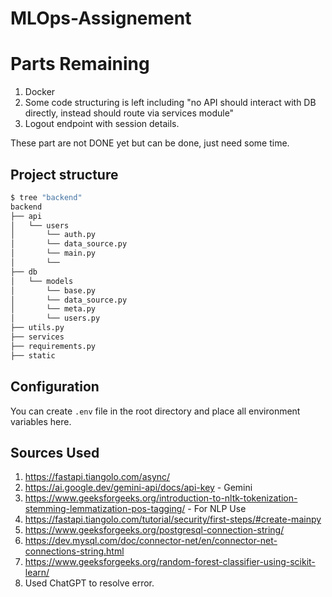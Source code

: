 # MLOps-Assignement
 
# Parts Remaining
 1. Docker 
 2. Some code structuring is left including "no API should interact with DB directly, instead should route via services module" 
 3. Logout endpoint with session details. 

  These part are not DONE yet but can be done, just need some time.

## Project structure

```bash
$ tree "backend"
backend
├── api
│   └── users  
│       └── auth.py
│       └── data_source.py 
│       └── main.py
│       └── 
├── db  
│   └── models  
│       └── base.py  
│       └── data_source.py  
│       └── meta.py  
│       └── users.py 
├── utils.py  
├── services  
├── requirements.py  
├── static  
```

## Configuration

You can create `.env` file in the root directory and place all
environment variables here.


## Sources Used

1. https://fastapi.tiangolo.com/async/  
2. https://ai.google.dev/gemini-api/docs/api-key - Gemini
3. https://www.geeksforgeeks.org/introduction-to-nltk-tokenization-stemming-lemmatization-pos-tagging/ - For NLP Use
4. https://fastapi.tiangolo.com/tutorial/security/first-steps/#create-mainpy
5. https://www.geeksforgeeks.org/postgresql-connection-string/
6. https://dev.mysql.com/doc/connector-net/en/connector-net-connections-string.html
7. https://www.geeksforgeeks.org/random-forest-classifier-using-scikit-learn/
8. Used ChatGPT to resolve error. 



